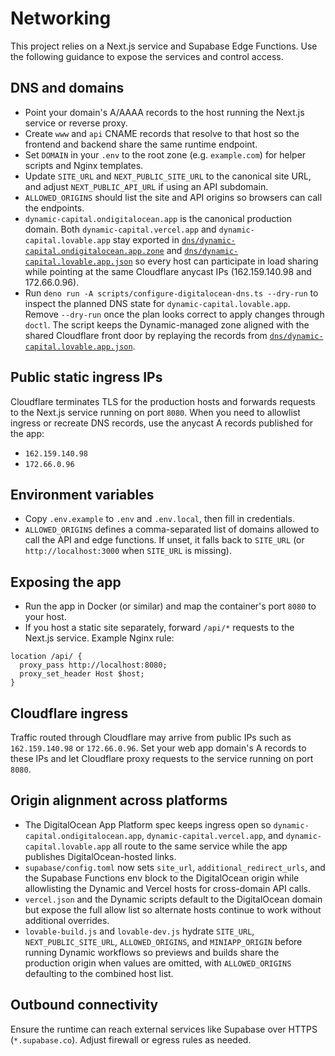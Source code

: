 # Networking

This project relies on a Next.js service and Supabase Edge Functions. Use the following guidance to expose the services and control access.

## DNS and domains
- Point your domain's A/AAAA records to the host running the Next.js service or reverse proxy.
- Create `www` and `api` CNAME records that resolve to that host so the frontend and backend share the same runtime endpoint.
- Set `DOMAIN` in your `.env` to the root zone (e.g. `example.com`) for helper scripts and Nginx templates.
- Update `SITE_URL` and `NEXT_PUBLIC_SITE_URL` to the canonical site URL, and adjust `NEXT_PUBLIC_API_URL` if using an API subdomain.
- `ALLOWED_ORIGINS` should list the site and API origins so browsers can call the endpoints.
- `dynamic-capital.ondigitalocean.app` is the canonical production
  domain. Both `dynamic-capital.vercel.app` and `dynamic-capital.lovable.app`
  stay exported in
  [`dns/dynamic-capital.ondigitalocean.app.zone`](../dns/dynamic-capital.ondigitalocean.app.zone)
  and [`dns/dynamic-capital.lovable.app.json`](../dns/dynamic-capital.lovable.app.json)
  so every host can participate in load sharing while pointing at the same
  Cloudflare anycast IPs (162.159.140.98 and 172.66.0.96).
- Run `deno run -A scripts/configure-digitalocean-dns.ts --dry-run` to inspect the
  planned DNS state for `dynamic-capital.lovable.app`. Remove `--dry-run` once the
  plan looks correct to apply changes through `doctl`. The script keeps the
  Dynamic-managed zone aligned with the shared Cloudflare front door by replaying the
  records from [`dns/dynamic-capital.lovable.app.json`](../dns/dynamic-capital.lovable.app.json).

## Public static ingress IPs

Cloudflare terminates TLS for the production hosts and forwards requests to the
Next.js service running on port `8080`. When you need to allowlist ingress or
recreate DNS records, use the anycast A records published for the app:

- `162.159.140.98`
- `172.66.0.96`

## Environment variables
- Copy `.env.example` to `.env` and `.env.local`, then fill in credentials.
- `ALLOWED_ORIGINS` defines a comma-separated list of domains allowed to call the API and edge functions. If unset, it falls back to `SITE_URL` (or `http://localhost:3000` when `SITE_URL` is missing).

## Exposing the app
- Run the app in Docker (or similar) and map the container's port `8080` to your host.
- If you host a static site separately, forward `/api/*` requests to the Next.js service. Example Nginx rule:

```nginx
location /api/ {
  proxy_pass http://localhost:8080;
  proxy_set_header Host $host;
}
```

## Cloudflare ingress
Traffic routed through Cloudflare may arrive from public IPs such as `162.159.140.98` or `172.66.0.96`. Set your web app domain's A records to these IPs and let Cloudflare proxy requests to the service running on port `8080`.

## Origin alignment across platforms
- The DigitalOcean App Platform spec keeps ingress open so
  `dynamic-capital.ondigitalocean.app`, `dynamic-capital.vercel.app`, and
  `dynamic-capital.lovable.app` all route to the same service while the app
  publishes DigitalOcean-hosted links.
- `supabase/config.toml` now sets `site_url`, `additional_redirect_urls`, and
  the Supabase Functions env block to the DigitalOcean origin while allowlisting
  the Dynamic and Vercel hosts for cross-domain API calls.
- `vercel.json` and the Dynamic scripts default to the DigitalOcean domain but
  expose the full allow list so alternate hosts continue to work without
  additional overrides.
- `lovable-build.js` and `lovable-dev.js` hydrate `SITE_URL`,
  `NEXT_PUBLIC_SITE_URL`, `ALLOWED_ORIGINS`, and `MINIAPP_ORIGIN` before running
  Dynamic workflows so previews and builds share the production origin when
  values are omitted, with `ALLOWED_ORIGINS` defaulting to the combined host
  list.

## Outbound connectivity
Ensure the runtime can reach external services like Supabase over HTTPS (`*.supabase.co`). Adjust firewall or egress rules as needed.
